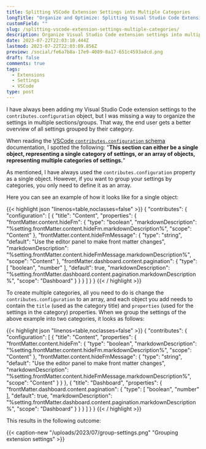 ```yaml
---
title: Splitting VSCode Extension Settings into Multiple Categories
longTitle: "Organize and Optimize: Splitting Visual Studio Code Extension Settings into Multiple Categories"
customField: ""
slug: /splitting-vscode-extension-settings-multiple-categories/
description: Organize Visual Studio Code extension settings into multiple categories for a better overview and easier configuration with this guide.
date: 2023-07-22T22:03:10.444Z
lastmod: 2023-07-22T22:03:09.856Z
preview: /social/fe6a7b8a-17e9-4089-8a17-651c4593adcd.png
draft: false
comments: true
tags:
  - Extensions
  - Settings
  - VSCode
type: post
---
```


I have always been adding my Visual Studio Code extension settings to the `contributes.configuration` object, but I was missing a way to organize the settings in multiple sections/groups. That way, the end user gets a better overview of all settings grouped by their category.

When reading the [VSCode `contributes.configuration` schema](https://code.visualstudio.com/api/references/contribution-points#contributes.configuration) documentation, I spotted the following: "**This section can either be a single object, representing a single category of settings, or an array of objects, representing multiple categories of settings.**"

As mentioned, I have always used the `contributes.configuration` property as a single object. However, if you want to group your settings by categories, you only need to define it as an array.

Here you can see an example of how it looks like for a single object:

<!-- FM:Snippet:Start data:{"id":"Highlight (single)","fields":[{"name":"type","value":"json"},{"name":"selection","value":""}]} -->
{{< highlight json "linenos=table,noclasses=false" >}}
{
  "contributes": {
    "configuration": [
      {
        "title": "Content",
        "properties": {
          "frontMatter.content.hideFm": {
            "type": "boolean",
            "markdownDescription": "%setting.frontMatter.content.hideFm.markdownDescription%",
            "scope": "Content"
          },
          "frontMatter.content.hideFmMessage": {
            "type": "string",
            "default": "Use the editor panel to make front matter changes",
            "markdownDescription": "%setting.frontMatter.content.hideFmMessage.markdownDescription%",
            "scope": "Content"
          },
          "frontMatter.dashboard.content.pagination": {
            "type": [
              "boolean",
              "number"
            ],
            "default": true,
            "markdownDescription": "%setting.frontMatter.dashboard.content.pagination.markdownDescription%",
            "scope": "Dashboard"
          }
        }
      }
    ]
  }
}
{{< / highlight >}}
<!-- FM:Snippet:End -->

To create multiple categories, all you need to do is change the `contributes.configuration` to an array, and each object you add needs to contain the `title` (used as the category title) and `properties` (used for the settings in the category) properties. When we group the settings of the above example into two categories, it looks as follows:

<!-- FM:Snippet:Start data:{"id":"Highlight (single)","fields":[{"name":"type","value":"json"},{"name":"selection","value":""}]} -->
{{< highlight json "linenos=table,noclasses=false" >}}
{
  "contributes": {
    "configuration": [
      {
        "title": "Content",
        "properties": {
          "frontMatter.content.hideFm": {
            "type": "boolean",
            "markdownDescription": "%setting.frontMatter.content.hideFm.markdownDescription%",
            "scope": "Content"
          },
          "frontMatter.content.hideFmMessage": {
            "type": "string",
            "default": "Use the editor panel to make front matter changes",
            "markdownDescription": "%setting.frontMatter.content.hideFmMessage.markdownDescription%",
            "scope": "Content"
          }
        }
      },
      {
        "title": "Dashboard",
        "properties": {
          "frontMatter.dashboard.content.pagination": {
            "type": [
              "boolean",
              "number"
            ],
            "default": true,
            "markdownDescription": "%setting.frontMatter.dashboard.content.pagination.markdownDescription%",
            "scope": "Dashboard"
          }
        }
      }
    ]
  }
}
{{< / highlight >}}
<!-- FM:Snippet:End -->

This results in the following outcome:

{{< caption-new "/uploads/2023/07/group-settings.png" "Grouping extension settings" >}}